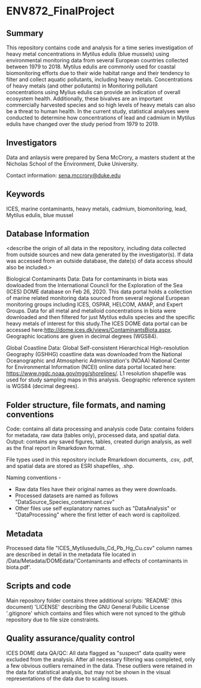 # ENV872_FinalProject


## Summary

This repository contains code and analysis for a time series investigation of heavy metal concentrations in Mytilus edulis (blue mussels) using environmental monitoring data from several European countries collected between 1979 to 2018. Mytilus edulis are commonly used for coastal biomonitoring efforts due to their wide habitat range and their tendency to filter and collect aquatic pollutants, including heavy metals. Concentrations of heavy metals (and other pollutants) in Monitoring pollutant concentrations using Mylius edulis can provide an indication of overall ecosystem health. Additionally, these bivalves are an important commercially harvested species and so high levels of heavy metals can also be a threat to human health. In the current study, statistical analyses were conducted to determine how concentrations of lead and cadmium in Mytilus edulis have changed over the study period from 1979 to 2019. 

## Investigators

Data and anlaysis were prepared by Sena McCrory, a masters student at the Nicholas School of the Environment, Duke University. 

Contact information: sena.mccrory@duke.edu


## Keywords

ICES, marine contaminants, heavy metals, cadmium, biomonitoring, lead, Mytilus edulis, blue mussel

## Database Information

<describe the origin of all data in the repository, including data collected from outside sources and new data generated by the investigator(s). If data was accessed from an outside database, the date(s) of data access should also be included.>

Biological Contaminants Data:
Data for contaminants in biota was dowloaded from the International Council for the Exploration of the Sea (ICES) DOME database on Feb 26, 2020. This data portal holds a collection of marine related monitoring data sourced from several regional European monitoring groups including ICES, OSPAR, HELCOM, AMAP, and Expert Groups. Data for all metal and metalloid concentrations in biota were downloaded and then filtered for just Mytilus edulis species and the specific heavy metals of interest for this study.The ICES DOME data portal can be accessed here:http://dome.ices.dk/views/ContaminantsBiota.aspx. Geographic locations are given in decimal degrees (WGS84). 

Global Coastline Data: 
Global Self-consistent Hierarchical High-resolution Geography (GSHHG) coastline data was downloaded from the National Oceanographic and Atmospheric Administration's (NOAA) National Center for Environmental Information (NCEI) online data portal located here: https://www.ngdc.noaa.gov/mgg/shorelines/. L1 resolution shapefile was used for study sampling maps in this analysis. Geographic reference system is WGS84 (decimal degrees). 


## Folder structure, file formats, and naming conventions 

Code: contains all data processing and analysis code
Data: contains folders for metadata, raw data (tables only), processed data, and spatial data.
Output: contains any saved figures, tables, created durign analysis, as well as the final report in Rmarkdown format. 

File types used in this repository include Rmarkdown documents, .csv, .pdf, and spatial data are stored as ESRI shapefiles, .shp. 

Naming conventions -
* Raw data files have their original names as they were downloads.
* Processed datasets are named as follows "DataSource_Species_contaminant.csv"
* Other files use self explanatory names such as "DataAnalysis" or "DataProcessing" where the first letter of each word is capitolized.

## Metadata

Processed data file "ICES_Mytilusedulis_Cd_Pb_Hg_Cu.csv" column names are described in detail in the metadata file located in /Data/Metadata/DOMEdata/'Contaminants and effects of contaminants in biota.pdf'.

## Scripts and code

Main repository folder contains three additional scripts:
'README' (this document)
'LICENSE' describing the GNU General Pubilic License
'.gitignore' which contains and files which were not synced to the github repository due to file size constraints. 

## Quality assurance/quality control

ICES DOME data QA/QC: All data flagged as "suspect" data quality were excluded from the analysis. After all necessary filtering was completed, only a few obvious outliers remained in the data. These outliers were retained in the data for statistical analysis, but may not be shown in the visual representations of the data due to scaling issues. 
